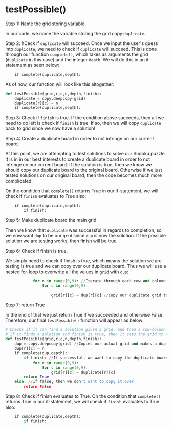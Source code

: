 <!--title={guessing clause: testPossible()}-->

<!--badges={Algorithmns:36}-->

<!--concepts{Functions}-->

# testPossible()


Step 1: Name the grid storing variable.

In our code, we name the variable storing the grid copy `duplicate`.

Step 2: hCeck if `duplicate` will succeed.
Once we input the user's guess into `duplicate`, we need to check if `duplicate` will succeed. This is done through our function `complete()`,  which takes as arguments the grid (`duplicate` in this case) and the integer `depth`. We will do this in an if-statement as seen below:

```python
	if complete(duplicate,depth):
```

As of now, our function will look like this altogether:

```python
def testPossible(grid,r,c,n,depth,finish):
	duplicate = copy.deepcopy(grid)
	duplicate[r][c] = n
	if complete(duplicate,depth):
```

Step 3: Check if `finish` is true.
If the condition above succeeds, then all we need to do left is check if `finish` is true. If so, then we will copy `duplicate` back to grid since we now have a solution!

Step 4: Create a duplicate board in order to not infringe on our current board.

At this point, we are attempting to test solutions to solve our Sudoku puzzle. It is in in our best interests to create a duplicate board in order to not infringe on our current board. If the solution is true, then we know we should copy our duplicate board to the original board. Otherwise if we just tested solutions on our original board, then the code becomes much more complicated. 

On the condition that `complete()` returns True in our if-statement, we will check if `finish` evaluates to True also: 

```python
	if complete(duplicate,depth):
		if finish:
```

Step 5: Make duplicate board the main grid.

Then we know that `duplicate` was successful in regards to completion, so we now want `dup` to be our `grid` since `dup` is now the solution. If the possible solution we are testing works, then finish will be true.

Step 6:  Check if finish is true.

We simply need to check if finish is true, which means the solution we are testing is true and we can copy over our duplicate board. Thus we will use a nested for-loop to overwrite all the values in `grid` with `dup`:


```python
			for r in range(0,9): //Iterate through each row and column
				for c in range(0,9):

					grid[r][c] = dup[r][c] //Copy our duplicate grid to our actual grid

```
Step 7: return True

In the end of that we just return True if we succeeded and otherwise False. Therefore, our final `testPossible()` function will appear as below:

```python
# Checks if it can find a solution given a grid, and then a row-column pair with a value to try.
# If it finds a solution and finish is true, then it sets the grid to the solution so as to speed it up.
def testPossible(grid,r,c,n,depth,finish):
	dup = copy.deepcopy(grid) //Copies our actual grid and makes a duplicate 
	dup[r][c] = n 
	if complete(dup,depth):
		if finish: //If successful, we want to copy the duplicate board to our actual board
			for r in range(0,9): 
				for c in range(0,9):
					grid[r][c] = duplicate[r][c]
		return True
	else: //If false, then we don't want to copy it over. 
		return False
```

Step 8: Check if finish evaluates to True.
On the condition that `complete()` returns True in our if-statement, we will check if `finish` evaluates to True also: 

```python
	if complete(duplicate,depth):
		if finish:
```
